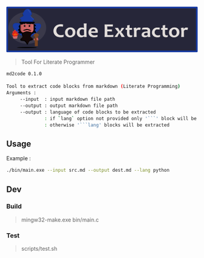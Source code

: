 ![Code Extractor Banner](./docs/images/code_extractor_banner_v3.png)

> Tool For Literate Programmer


```bash
md2code 0.1.0

Tool to extract code blocks from markdown (Literate Programming)
Arguments : 
	 --input  : input markdown file path
	 --output : output markdown file path
	 --output : language of code blocks to be extracted
	          : if `lang` option not provided only '```' block will be extracted.
	          : otherwise '```lang' blocks will be extracted
```
## Usage

Example : 

```bash
./bin/main.exe --input src.md --output dest.md --lang python
```

## Dev

### Build

> mingw32-make.exe bin/main.c

### Test

> scripts/test.sh

